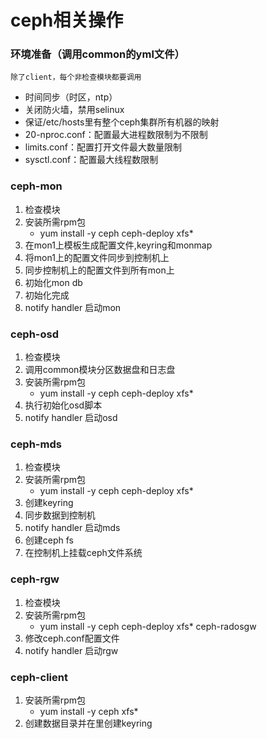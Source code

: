 # ceph相关操作

### 环境准备（调用common的yml文件）

`除了client，每个非检查模块都要调用`

- 时间同步（时区，ntp）
- 关闭防火墙，禁用selinux
- 保证/etc/hosts里有整个ceph集群所有机器的映射
- 20-nproc.conf：配置最大进程数限制为不限制
- limits.conf：配置打开文件最大数量限制
- sysctl.conf：配置最大线程数限制

### ceph-mon

1. 检查模块
2. 安装所需rpm包
   - yum install -y ceph ceph-deploy xfs*
3. 在mon1上模板生成配置文件,keyring和monmap
4. 将mon1上的配置文件同步到控制机上
5. 同步控制机上的配置文件到所有mon上
6. 初始化mon db
7. 初始化完成
8. notify handler 启动mon

### ceph-osd

1. 检查模块
2. 调用common模块分区数据盘和日志盘
3. 安装所需rpm包
   - yum install -y ceph ceph-deploy xfs*
4. 执行初始化osd脚本
5. notify handler 启动osd

### ceph-mds

1. 检查模块
2. 安装所需rpm包
   - yum install -y ceph ceph-deploy xfs*
3. 创建keyring
4. 同步数据到控制机
5. notify handler 启动mds
6. 创建ceph fs
7. 在控制机上挂载ceph文件系统

### ceph-rgw

1. 检查模块
2. 安装所需rpm包
   - yum install -y ceph ceph-deploy xfs* ceph-radosgw
3. 修改ceph.conf配置文件
4. notify handler 启动rgw

### ceph-client

1. 安装所需rpm包
   - yum install -y ceph xfs*
2. 创建数据目录并在里创建keyring